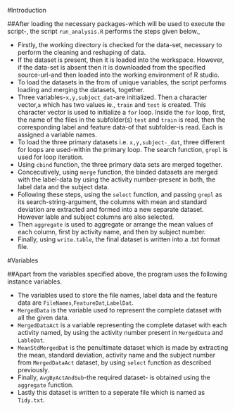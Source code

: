 #Introduction

##After loading the necessary packages-which will be used to execute the script-, the script `run_analysis.R` performs the steps given below.,
* Firstly, the working directory is checked for the data-set, necessary to perform the cleaning and reshaping of data.
* If the dataset is present, then it is loaded into the workspace. However, if the data-set is absent then it is downloaded from the specified source-url-and then loaded into the working environment of R studio.
* To load the datasets in the from of unique variables, the script performs loading and merging the datasets, together.
* Three variables-`x,y,subject_dat`-are initialized. Then a character vector,`a` which has two values ie., `train` and `test` is created. This character vector is used to initialize a `for` loop. Inside the `for` loop, first, the name of the files in the subfolder(s) `test` and `train` is read, then the corresponding label and feature data-of that subfolder-is read. Each is assigned a variable names.
* To load the three primary datasets i.e. `x,y,subject-_dat`, three different for loops are used-within the primary loop. The search function, `grepl` is used for loop iteration.
* Using `cbind` function, the three primary data sets are merged together.
* Concecutively, using `merge` function, the binded datasets are merged with the label-data by using the activity number-present in both, the label data and the subject data.
* Following these steps, using the `select` function, and passing `grepl` as its search-string-argument, the columns with mean and standard deviation are extracted and formed into a new separate dataset. However lable and subject columns are also selected.
* Then `aggregate` is used to aggregate or arrange the mean values of each column, first by activity name, and then by subject number.
* Finally, using `write.table`, the final dataset is written into a .txt format file.

#Variables

##Apart from the variables specified above, the program uses the following instance variables.
* The variables used to store the file names, label data and the feature data are `FileNames`,`FeatureDat`,`LabelDat`.
* `MergedData` is the variable used to represent the complete dataset with all the given data.
* `MergedDataAct` is a variable representing the complete dataset with each activity named, by using the activity number present in `MergedData` and `LableDat`.
* `MeanStdMergedDat` is the penultimate dataset which is made by extracting the mean, standard deviation, activity name and the subject number from `MergedDataAct` dataset, by using `select` function as described previously.
* Finally, `AvgByActAndSub`-the required dataset- is obtained using the `aggregate` function.
* Lastly this dataset is written to a seperate file which is named as `Tidy.txt`.